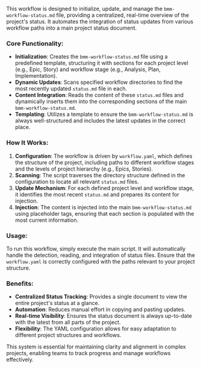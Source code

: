 This workflow is designed to initialize, update, and manage the `bmm-workflow-status.md` file, providing a centralized, real-time overview of the project's status. It automates the integration of status updates from various workflow paths into a main project status document.

### Core Functionality:

- **Initialization**: Creates the `bmm-workflow-status.md` file using a predefined template, structuring it with sections for each project level (e.g., Epic, Story) and workflow stage (e.g., Analysis, Plan, Implementation).
- **Dynamic Updates**: Scans specified workflow directories to find the most recently updated `status.md` file in each.
- **Content Integration**: Reads the content of these `status.md` files and dynamically inserts them into the corresponding sections of the main `bmm-workflow-status.md`.
- **Templating**: Utilizes a template to ensure the `bmm-workflow-status.md` is always well-structured and includes the latest updates in the correct place.

### How It Works:

1.  **Configuration**: The workflow is driven by `workflow.yaml`, which defines the structure of the project, including paths to different workflow stages and the levels of project hierarchy (e.g., Epics, Stories).
2.  **Scanning**: The script traverses the directory structure defined in the configuration to locate all relevant `status.md` files.
3.  **Update Mechanism**: For each defined project level and workflow stage, it identifies the most recent `status.md` and prepares its content for injection.
4.  **Injection**: The content is injected into the main `bmm-workflow-status.md` using placeholder tags, ensuring that each section is populated with the most current information.

### Usage:

To run this workflow, simply execute the main script. It will automatically handle the detection, reading, and integration of status files. Ensure that the `workflow.yaml` is correctly configured with the paths relevant to your project structure.

### Benefits:

- **Centralized Status Tracking**: Provides a single document to view the entire project's status at a glance.
- **Automation**: Reduces manual effort in copying and pasting updates.
- **Real-time Visibility**: Ensures the status document is always up-to-date with the latest from all parts of the project.
- **Flexibility**: The YAML configuration allows for easy adaptation to different project structures and workflows.

This system is essential for maintaining clarity and alignment in complex projects, enabling teams to track progress and manage workflows effectively.